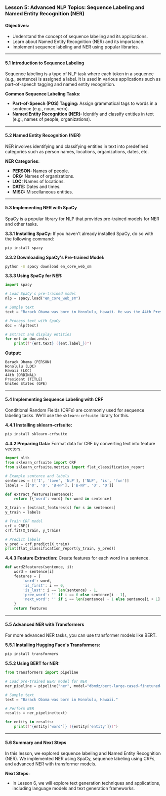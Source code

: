 ### Lesson 5: Advanced NLP Topics: Sequence Labeling and Named Entity Recognition (NER)

#### Objectives:

- Understand the concept of sequence labeling and its applications.
- Learn about Named Entity Recognition (NER) and its importance.
- Implement sequence labeling and NER using popular libraries.

---

#### 5.1 Introduction to Sequence Labeling

Sequence labeling is a type of NLP task where each token in a sequence (e.g., sentence) is assigned a label. It is used in various applications such as part-of-speech tagging and named entity recognition.

**Common Sequence Labeling Tasks:**

- **Part-of-Speech (POS) Tagging:** Assign grammatical tags to words in a sentence (e.g., noun, verb).
- **Named Entity Recognition (NER):** Identify and classify entities in text (e.g., names of people, organizations).

---

#### 5.2 Named Entity Recognition (NER)

NER involves identifying and classifying entities in text into predefined categories such as person names, locations, organizations, dates, etc.

**NER Categories:**

- **PERSON:** Names of people.
- **ORG:** Names of organizations.
- **LOC:** Names of locations.
- **DATE:** Dates and times.
- **MISC:** Miscellaneous entities.

---

#### 5.3 Implementing NER with SpaCy

SpaCy is a popular library for NLP that provides pre-trained models for NER and other tasks.

**3.3.1 Installing SpaCy:**
If you haven't already installed SpaCy, do so with the following command:

```bash
pip install spacy
```

**3.3.2 Downloading SpaCy's Pre-trained Model:**

```bash
python -m spacy download en_core_web_sm
```

**3.3.3 Using SpaCy for NER:**

```python
import spacy

# Load SpaCy's pre-trained model
nlp = spacy.load("en_core_web_sm")

# Sample text
text = "Barack Obama was born in Honolulu, Hawaii. He was the 44th President of the United States."

# Process text with SpaCy
doc = nlp(text)

# Extract and display entities
for ent in doc.ents:
    print(f"{ent.text} ({ent.label_})")
```

**Output:**

```
Barack Obama (PERSON)
Honolulu (LOC)
Hawaii (LOC)
44th (ORDINAL)
President (TITLE)
United States (GPE)
```

---

#### 5.4 Implementing Sequence Labeling with CRF

Conditional Random Fields (CRFs) are commonly used for sequence labeling tasks. We'll use the `sklearn-crfsuite` library for this.

**4.4.1 Installing sklearn-crfsuite:**

```bash
pip install sklearn-crfsuite
```

**4.4.2 Preparing Data:**
Format data for CRF by converting text into feature vectors.

```python
import nltk
from sklearn_crfsuite import CRF
from sklearn_crfsuite.metrics import flat_classification_report

# Example sentence and labels
sentences = [['I', 'love', 'NLP'], ['NLP', 'is', 'fun']]
labels = [['O', 'O', 'B-NP'], ['B-NP', 'O', 'O']]

def extract_features(sentence):
    return [{'word': word} for word in sentence]

X_train = [extract_features(s) for s in sentences]
y_train = labels

# Train CRF model
crf = CRF()
crf.fit(X_train, y_train)

# Predict labels
y_pred = crf.predict(X_train)
print(flat_classification_report(y_train, y_pred))
```

**4.4.3 Feature Extraction:**
Create features for each word in a sentence.

```python
def word2features(sentence, i):
    word = sentence[i]
    features = {
        'word': word,
        'is_first': i == 0,
        'is_last': i == len(sentence) - 1,
        'prev_word': '' if i == 0 else sentence[i - 1],
        'next_word': '' if i == len(sentence) - 1 else sentence[i + 1]
    }
    return features
```

---

#### 5.5 Advanced NER with Transformers

For more advanced NER tasks, you can use transformer models like BERT.

**5.5.1 Installing Hugging Face's Transformers:**

```bash
pip install transformers
```

**5.5.2 Using BERT for NER:**

```python
from transformers import pipeline

# Load pre-trained BERT model for NER
ner_pipeline = pipeline("ner", model="dbmdz/bert-large-cased-finetuned-conll03-english")

# Sample text
text = "Barack Obama was born in Honolulu, Hawaii."

# Perform NER
results = ner_pipeline(text)

for entity in results:
    print(f"{entity['word']} ({entity['entity']})")
```

---

#### 5.6 Summary and Next Steps

In this lesson, we explored sequence labeling and Named Entity Recognition (NER). We implemented NER using SpaCy, sequence labeling using CRFs, and advanced NER with transformer models.

**Next Steps:**

- In Lesson 6, we will explore text generation techniques and applications, including language models and text generation frameworks.
